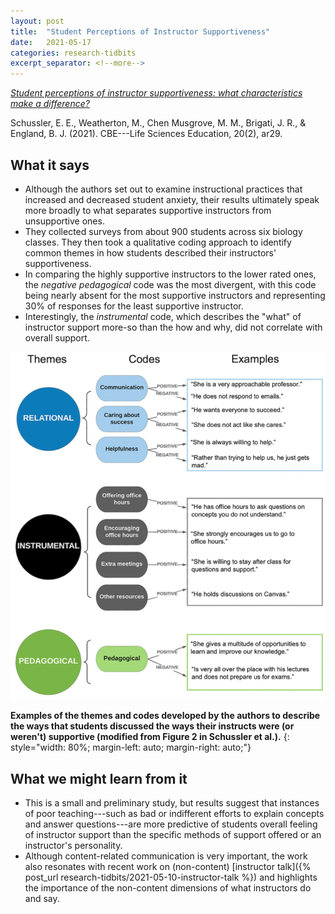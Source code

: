```yaml
---
layout: post
title:  "Student Perceptions of Instructor Supportiveness"
date:   2021-05-17
categories: research-tidbits
excerpt_separator: <!--more-->
---
```

*[Student perceptions of instructor supportiveness: what characteristics make a difference?][doi]*

<!--more-->
Schussler, E. E., Weatherton, M., Chen Musgrove, M. M., Brigati, J. R., & England, B. J. (2021). CBE---Life Sciences Education, 20(2), ar29.

## What it says
- Although the authors set out to examine instructional practices that increased and decreased student anxiety, their results ultimately speak more broadly to what separates supportive instructors from unsupportive ones.
- They collected surveys from about 900 students across six biology classes. They then took a qualitative coding approach to identify common themes in how students described their instructors' supportiveness. 
- In comparing the highly supportive instructors to the lower rated ones, the *negative pedagogical* code was the most divergent, with this code being nearly absent for the most supportive instructors and representing 30% of responses for the least supportive instructor.
- Interestingly, the *instrumental* code, which describes the "what" of instructor support more-so than the how and why, did not correlate with overall support. 

![Examples of Themes and Codes](/assets/Schussler-fig-1.png)

**Examples of the themes and codes developed by the authors to describe the ways that students discussed the ways their instructs were (or weren't) supportive (modified from Figure 2 in Schussler et al.).**
{: style="width: 80%; margin-left: auto; margin-right: auto;"}

## What we might learn from it
- This is a small and preliminary study, but results suggest that instances of poor teaching---such as bad or indifferent efforts to explain concepts and answer questions---are more predictive of students overall feeling of instructor support than the specific methods of support offered or an instructor's personality.
- Although content-related communication is very important, the work also resonates with recent work on (non-content) [instructor talk]({% post_url research-tidbits/2021-05-10-instructor-talk %}) and highlights the importance of the non-content dimensions of what instructors do and say.

[doi]: https://doi.org/10.1187/cbe.20-10-0238
